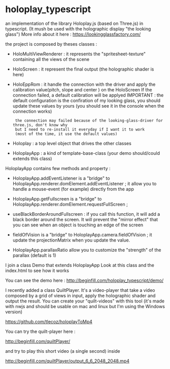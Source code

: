 # holoplay_typescript
an implementation of the library Holoplay.js (based on Three.js) in typescript. 
(It mush be used with the holographic display "the looking glass") 
More info about it here : https://lookingglassfactory.com/ 

the project is composed by theses classes : 

- HoloMultiViewRenderer : it represents the "spritesheet-texture" containing all the views of the scene 

- HoloScreen : it represent the final output (the holographic shader is here)  

- HoloEppRom : it handle the connection with the driver and apply the calibration value(pitch, slope and center ) on the HoloScreen
               If the connection failed, a default calibration will be applyed 
               IMPORTANT : the default configuration is the confiration of my looking glass, you should update these values 
                            by yours (you should see it in the console when the connection works)
                            
       the connection may failed because of the looking-glass-driver for three.js, don't know why
       but I need to re-install it everyday if I want it to work 
       (most of the time, it use the default values)
               
- Holoplay : a top level object that drives the other classes 

- HoloplayApp : a kind of template-base-class (your demo should/could extends this class) 



HoloplayApp contains few methods and property :

- HoloplayApp.addEventListener is a "bridge" to HoloplayApp.renderer.domElement.addEventListener ; 
it allow you to handle a mouse-event (for example) directly from the app

- HoloplayApp.getFullscreen is a "bridge" to HoloplayApp.renderer.domElement.requestFullScreen ; 

- useBlackBorderAroundFullscreen : if you call this function, it will add a black border around the screen. 
  It will prevent the "mirror effect" that you can see when an object is touching an edge of the screen 

- fieldOfVision is a "bridge" to HoloplayApp.camera.fieldOfVision ; it update the projectionMatrix when you update the value.

- HoloplayApp.parallaxRatio allow you to customize the "strength" of the parallax (default is 1) 


I join a class Demo that extends HoloplayApp 
Look at this class and the index.html to see how it works

You can see the demo here : http://beginfill.com/holoplay_typescript/demo/


I recently added a class QuiltPlayer. 
It's a video-player that take a video composed by a grid of views in input, apply the holographic shader and output the result. 
You can create your "quilt-videos" with this tool (it's made with nwjs and should be usable on mac and linux but I'm using the Windows version)

https://github.com/tlecoz/holoplayToMp4

You can try the quilt-player here : 

http://beginfill.com/quiltPlayer/ 

and try to play this short video (a single second) inside 

http://beginfill.com/quiltPlayer/output_6_6_2048_2048.mp4



